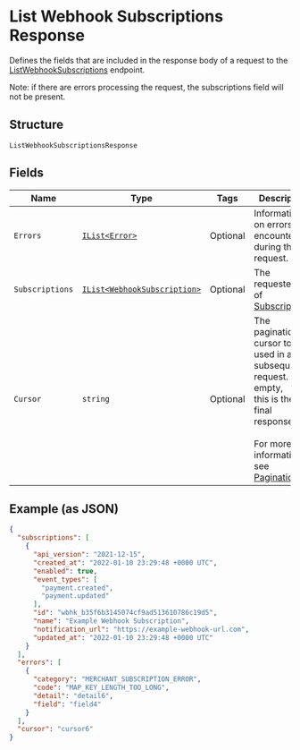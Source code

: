 
# List Webhook Subscriptions Response

Defines the fields that are included in the response body of
a request to the [ListWebhookSubscriptions](../../doc/api/webhook-subscriptions.md#list-webhook-subscriptions) endpoint.

Note: if there are errors processing the request, the subscriptions field will not be
present.

## Structure

`ListWebhookSubscriptionsResponse`

## Fields

| Name | Type | Tags | Description |
|  --- | --- | --- | --- |
| `Errors` | [`IList<Error>`](../../doc/models/error.md) | Optional | Information on errors encountered during the request. |
| `Subscriptions` | [`IList<WebhookSubscription>`](../../doc/models/webhook-subscription.md) | Optional | The requested list of [Subscription](entity:WebhookSubscription)s. |
| `Cursor` | `string` | Optional | The pagination cursor to be used in a subsequent request. If empty,<br>this is the final response.<br><br>For more information, see [Pagination](https://developer.squareup.com/docs/build-basics/common-api-patterns/pagination). |

## Example (as JSON)

```json
{
  "subscriptions": [
    {
      "api_version": "2021-12-15",
      "created_at": "2022-01-10 23:29:48 +0000 UTC",
      "enabled": true,
      "event_types": [
        "payment.created",
        "payment.updated"
      ],
      "id": "wbhk_b35f6b3145074cf9ad513610786c19d5",
      "name": "Example Webhook Subscription",
      "notification_url": "https://example-webhook-url.com",
      "updated_at": "2022-01-10 23:29:48 +0000 UTC"
    }
  ],
  "errors": [
    {
      "category": "MERCHANT_SUBSCRIPTION_ERROR",
      "code": "MAP_KEY_LENGTH_TOO_LONG",
      "detail": "detail6",
      "field": "field4"
    }
  ],
  "cursor": "cursor6"
}
```

